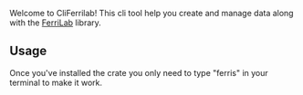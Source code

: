 Welcome to CliFerrilab!
This cli tool help you create and manage data along with the [FerriLab] library.

[FerriLab]: https://github.com/asaltanubes/FerriLab
## Usage

Once you've installed the crate you only need to type "ferris" in your terminal
to make it work.
